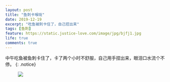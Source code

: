 ```yaml
---
layout: post
title: "鱼刺卡喉咙"
date: 2019-12-19
excerpt: "吃鱼被刺卡住了，自己捏出来"
tags: [鱼刺]
feature: https://static.justice-love.com/image/jpg/bjfj1.jpg
life: true
comments: true
---
```

中午吃鱼被鱼刺卡住了，卡了两个小时不舒服，自己用手捏出来，眼泪口水流个不停。
{: .notice}
<figure>
    <img src="{{ site.staticUrl }}/image/jpg/yuci.jpg?imageMogr2/auto-orient" />
</figure>
